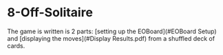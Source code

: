 # 8-Off-Solitaire

The game is written is 2 parts: [setting up the EOBoard](#EOBoard Setup) and [displaying the moves](#Display Results.pdf) from a shuffled deck of cards.
